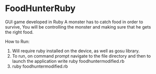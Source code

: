 # FoodHunterRuby
GUI game developed in Ruby
A monster has to catch food in order to survive, You will be controlling the monster and making sure that he gets the right food.

How to Run:
1. Will require ruby installed on the device, as well as gosu library.
2. To run, on command prompt navigate to the file directory and then to launch the application write ruby foodhuntermodified.rb
3. <file location> ruby foodhuntermodified.rb
